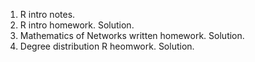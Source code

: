 1. R intro notes.
2. R intro homework. Solution.
3. Mathematics of Networks written homework. Solution.
4. Degree distribution R heomwork. Solution.
